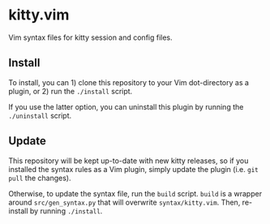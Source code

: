 # kitty.vim

Vim syntax files for kitty session and config files.

## Install

To install, you can 1) clone this repository to your Vim dot-directory as a
plugin, or 2) run the `./install` script.

If you use the latter option, you can uninstall this plugin by running the
`./uninstall` script.

## Update

This repository will be kept up-to-date with new kitty releases, so if you
installed the syntax rules as a Vim plugin, simply update the plugin (i.e.
`git pull` the changes).

Otherwise, to update the syntax file, run the `build` script. `build` is a
wrapper around `src/gen_syntax.py` that will overwrite `syntax/kitty.vim`. Then,
re-install by running `./install`.
